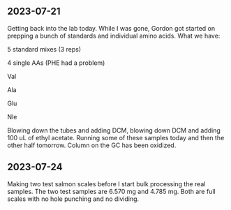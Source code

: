 ## 2023-07-21
Getting back into the lab today.
While I was gone, Gordon got started on prepping a bunch of standards and individual amino acids. 
What we have:

5 standard mixes (3 reps)

4 single AAs (PHE had a problem)

Val

Ala

Glu

Nle

Blowing down the tubes and adding DCM, blowing down DCM and adding 100 uL of ethyl acetate. 
Running some of these samples today and then the other half tomorrow. 
Column on the GC has been oxidized. 

## 2023-07-24
Making two test salmon scales before I start bulk processing the real samples. 
The two test samples are 6.570 mg and 4.785 mg. Both are full scales with no hole punching and no dividing. 
